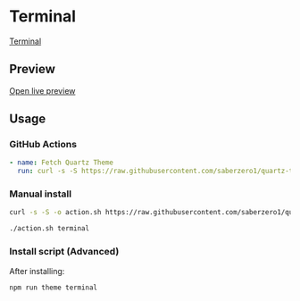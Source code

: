 # Terminal

[Terminal](https://github.com/zcysxy)

## Preview

[Open live preview](https://quartz-themes.github.io/terminal/)

## Usage

### GitHub Actions

```yaml
- name: Fetch Quartz Theme
  run: curl -s -S https://raw.githubusercontent.com/saberzero1/quartz-themes/master/action.sh | bash -s -- terminal
```

### Manual install

```bash
curl -s -S -o action.sh https://raw.githubusercontent.com/saberzero1/quartz-themes/master/action.sh

./action.sh terminal
```

### Install script (Advanced)

After installing:

```bash
npm run theme terminal
```
